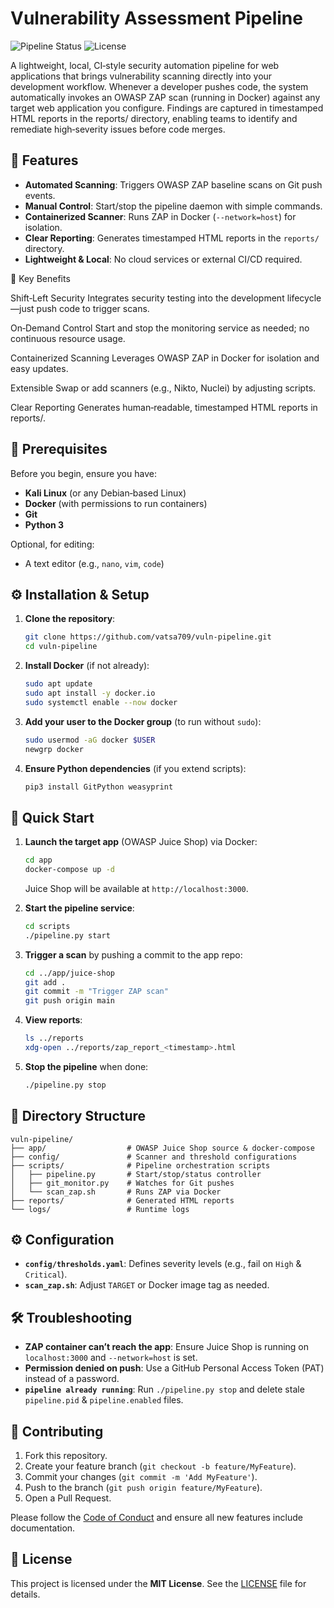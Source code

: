 # Vulnerability Assessment Pipeline

![Pipeline Status](https://img.shields.io/badge/status-beta-blue)
![License](https://img.shields.io/badge/license-MIT-lightgrey)

A lightweight, local, CI‑style security automation pipeline for web applications that brings vulnerability scanning directly into your development workflow. Whenever a developer pushes code, the system automatically invokes an OWASP ZAP scan (running in Docker) against any target web application you configure. Findings are captured in timestamped HTML reports in the reports/ directory, enabling teams to identify and remediate high‑severity issues before code merges.

## 🚀 Features

* **Automated Scanning**: Triggers OWASP ZAP baseline scans on Git push events.
* **Manual Control**: Start/stop the pipeline daemon with simple commands.
* **Containerized Scanner**: Runs ZAP in Docker (`--network=host`) for isolation.
* **Clear Reporting**: Generates timestamped HTML reports in the `reports/` directory.
* **Lightweight & Local**: No cloud services or external CI/CD required.

🚀 Key Benefits

Shift‑Left Security
Integrates security testing into the development lifecycle—just push code to trigger scans.

On‑Demand Control
Start and stop the monitoring service as needed; no continuous resource usage.

Containerized Scanning
Leverages OWASP ZAP in Docker for isolation and easy updates.

Extensible
Swap or add scanners (e.g., Nikto, Nuclei) by adjusting scripts.

Clear Reporting
Generates human‑readable, timestamped HTML reports in reports/.

## 🧰 Prerequisites

Before you begin, ensure you have:

* **Kali Linux** (or any Debian‑based Linux)
* **Docker** (with permissions to run containers)
* **Git**
* **Python 3**

Optional, for editing:

* A text editor (e.g., `nano`, `vim`, `code`)

## ⚙️ Installation & Setup

1. **Clone the repository**:

   ```bash
   git clone https://github.com/vatsa709/vuln-pipeline.git
   cd vuln-pipeline
   ```

2. **Install Docker** (if not already):

   ```bash
   sudo apt update
   sudo apt install -y docker.io
   sudo systemctl enable --now docker
   ```

3. **Add your user to the Docker group** (to run without `sudo`):

   ```bash
   sudo usermod -aG docker $USER
   newgrp docker
   ```

4. **Ensure Python dependencies** (if you extend scripts):

   ```bash
   pip3 install GitPython weasyprint
   ```

## 🏁 Quick Start

1. **Launch the target app** (OWASP Juice Shop) via Docker:

   ```bash
   cd app
   docker-compose up -d
   ```

   Juice Shop will be available at `http://localhost:3000`.

2. **Start the pipeline service**:

   ```bash
   cd scripts
   ./pipeline.py start
   ```

3. **Trigger a scan** by pushing a commit to the app repo:

   ```bash
   cd ../app/juice-shop
   git add .
   git commit -m "Trigger ZAP scan"
   git push origin main
   ```

4. **View reports**:

   ```bash
   ls ../reports
   xdg-open ../reports/zap_report_<timestamp>.html
   ```

5. **Stop the pipeline** when done:

   ```bash
   ./pipeline.py stop
   ```

## 📂 Directory Structure

```
vuln-pipeline/
├── app/                  # OWASP Juice Shop source & docker-compose
├── config/               # Scanner and threshold configurations
├── scripts/              # Pipeline orchestration scripts
│   ├── pipeline.py       # Start/stop/status controller
│   ├── git_monitor.py    # Watches for Git pushes
│   └── scan_zap.sh       # Runs ZAP via Docker
├── reports/              # Generated HTML reports
└── logs/                 # Runtime logs
```

## ⚙️ Configuration

* **`config/thresholds.yaml`**: Defines severity levels (e.g., fail on `High` & `Critical`).
* **`scan_zap.sh`**: Adjust `TARGET` or Docker image tag as needed.

## 🛠 Troubleshooting

* **ZAP container can’t reach the app**: Ensure Juice Shop is running on `localhost:3000` and `--network=host` is set.
* **Permission denied on push**: Use a GitHub Personal Access Token (PAT) instead of a password.
* **`pipeline already running`**: Run `./pipeline.py stop` and delete stale `pipeline.pid` & `pipeline.enabled` files.

## 🤝 Contributing

1. Fork this repository.
2. Create your feature branch (`git checkout -b feature/MyFeature`).
3. Commit your changes (`git commit -m 'Add MyFeature'`).
4. Push to the branch (`git push origin feature/MyFeature`).
5. Open a Pull Request.

Please follow the [Code of Conduct](CODE_OF_CONDUCT.md) and ensure all new features include documentation.

## 📜 License

This project is licensed under the **MIT License**. See the [LICENSE](LICENSE) file for details.
